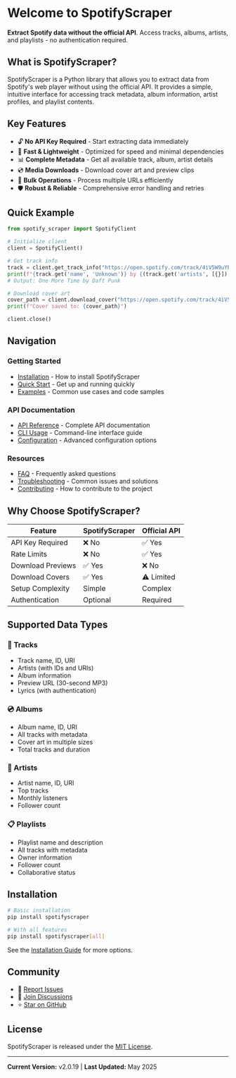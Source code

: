 # Welcome to SpotifyScraper

**Extract Spotify data without the official API**. Access tracks, albums, artists, and playlists - no authentication required.

## What is SpotifyScraper?

SpotifyScraper is a Python library that allows you to extract data from Spotify's web player without using the official API. It provides a simple, intuitive interface for accessing track metadata, album information, artist profiles, and playlist contents.

## Key Features

- 🔓 **No API Key Required** - Start extracting data immediately
- 🚀 **Fast & Lightweight** - Optimized for speed and minimal dependencies  
- 📊 **Complete Metadata** - Get all available track, album, artist details
- 💿 **Media Downloads** - Download cover art and preview clips
- 🔄 **Bulk Operations** - Process multiple URLs efficiently
- 🛡️ **Robust & Reliable** - Comprehensive error handling and retries

## Quick Example

```python
from spotify_scraper import SpotifyClient

# Initialize client
client = SpotifyClient()

# Get track info
track = client.get_track_info("https://open.spotify.com/track/4iV5W9uYEdYUVa79Axb7Rh")
print(f"{track.get('name', 'Unknown')} by {(track.get('artists', [{}])[0].get('name', 'Unknown') if track.get('artists') else 'Unknown')}")
# Output: One More Time by Daft Punk

# Download cover art
cover_path = client.download_cover("https://open.spotify.com/track/4iV5W9uYEdYUVa79Axb7Rh")
print(f"Cover saved to: {cover_path}")

client.close()
```

## Navigation

### Getting Started
- [Installation](Installation) - How to install SpotifyScraper
- [Quick Start](Quick-Start) - Get up and running quickly
- [Examples](Examples) - Common use cases and code samples

### API Documentation
- [API Reference](API-Reference) - Complete API documentation
- [CLI Usage](CLI-Usage) - Command-line interface guide
- [Configuration](Configuration) - Advanced configuration options

### Resources
- [FAQ](FAQ) - Frequently asked questions
- [Troubleshooting](Troubleshooting) - Common issues and solutions
- [Contributing](Contributing) - How to contribute to the project

## Why Choose SpotifyScraper?

| Feature | SpotifyScraper | Official API |
|---------|---------------|--------------|
| API Key Required | ❌ No | ✅ Yes |
| Rate Limits | ❌ No | ✅ Yes |
| Download Previews | ✅ Yes | ❌ No |
| Download Covers | ✅ Yes | ⚠️ Limited |
| Setup Complexity | Simple | Complex |
| Authentication | Optional | Required |

## Supported Data Types

### 🎵 Tracks
- Track name, ID, URI
- Artists (with IDs and URIs)
- Album information
- Preview URL (30-second MP3)
- Lyrics (with authentication)

### 💿 Albums
- Album name, ID, URI
- All tracks with metadata
- Cover art in multiple sizes
- Total tracks and duration

### 👤 Artists
- Artist name, ID, URI
- Top tracks
- Monthly listeners
- Follower count

### 📋 Playlists
- Playlist name and description
- All tracks with metadata
- Owner information
- Follower count
- Collaborative status

## Installation

```bash
# Basic installation
pip install spotifyscraper

# With all features
pip install spotifyscraper[all]
```

See the [Installation Guide](Installation) for more options.

## Community

- 🐛 [Report Issues](https://github.com/AliAkhtari78/SpotifyScraper/issues)
- 💬 [Join Discussions](https://github.com/AliAkhtari78/SpotifyScraper/discussions)
- ⭐ [Star on GitHub](https://github.com/AliAkhtari78/SpotifyScraper)

## License

SpotifyScraper is released under the [MIT License](https://github.com/AliAkhtari78/SpotifyScraper/blob/master/LICENSE).

---

**Current Version:** v2.0.19 | **Last Updated:** May 2025